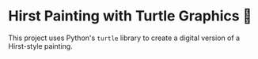 # Hirst Painting with Turtle Graphics 🎨

This project uses Python's `turtle` library to create a digital version of a Hirst-style painting. 
